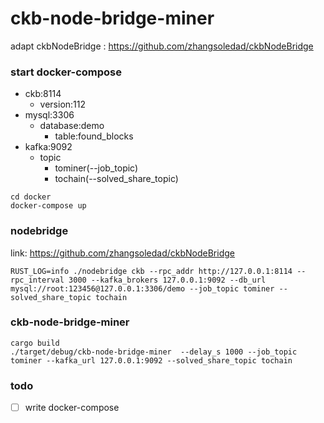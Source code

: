 # ckb-node-bridge-miner
adapt ckbNodeBridge : https://github.com/zhangsoledad/ckbNodeBridge


### start docker-compose
- ckb:8114
    - version:112
- mysql:3306
    - database:demo
      - table:found_blocks
- kafka:9092
  - topic
    - tominer(--job_topic)
    - tochain(--solved_share_topic)
```angular2html
cd docker
docker-compose up 

```


### nodebridge
link: https://github.com/zhangsoledad/ckbNodeBridge

```shell
RUST_LOG=info ./nodebridge ckb --rpc_addr http://127.0.0.1:8114 --rpc_interval 3000 --kafka_brokers 127.0.0.1:9092 --db_url mysql://root:123456@127.0.0.1:3306/demo --job_topic tominer --solved_share_topic tochain
```

### ckb-node-bridge-miner
```shell
cargo build 
./target/debug/ckb-node-bridge-miner  --delay_s 1000 --job_topic tominer --kafka_url 127.0.0.1:9092 --solved_share_topic tochain
```

### todo 

-[ ] write docker-compose
